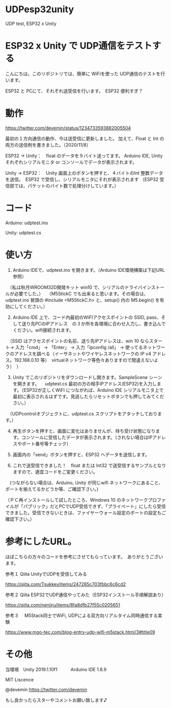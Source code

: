 # UDPesp32unity
UDP test, ESP32 x Unity

# ESP32 x Unity で UDP通信をテストする

こんにちは。このリポジトリでは、簡単に WiFiを使った UDP通信のテストを行います。

ESP32 と PCにて、それぞれ送受信を行います。　ESP32 便利すぎ？

# 動作

https://twitter.com/devemin/status/1234733593882005504

最初の１方向通信の動作、今は送受信に更新しました。
加えて、Float と Int の両方の送信例を書きました。（2020/11/8）

ESP32 → Unity：　float のデータを９バイト送ってます。 Arduino IDE, Unity それぞれシリアルモニタ or コンソールでデータが表示されます。

Unity → ESP32：　Unity 画面上のボタンを押すと、４バイトのInt 整数データを送信。　ESP32 で受信し、シリアルモニタにそれが表示されます
（ESP32 受信部では、パケットのバイト数で処理分けしています。）

# コード

Arduino: udptest.ino

Unity: udptest.cs

# 使い方

1. Arduino IDEで、udptest.ino を開きます。（Arduino IDE環境構築は下記URL参照）

　（私は秋月WROOM32D開発キット win10 で、シリアルのドライバインストールが必要でした。）
　（M5StickC でも出来ると思います。その場合は、udptest.ino 冒頭の #include <M5StickC.h> と、setup() 内の M5.begin() を有効にしてください。）

2. Arduino IDE 上で、コード内最初のWiFIアクセスポイントの SSID, pass、そして送り先PCのIPアドレス　の３か所を各環境に合わせ入力し、書き込んでください。wifi接続されます。

　（SSID はアクセスポイントの名前、送り先IPアドレスは、win 10 ならスタート→ 入力「cmd」 → 「Enter」 → 入力「ipconfig /all」 → 使ってるネットワークのアドレスを調べる（イーサネットやワイヤレスネットワークの IP v4 アドレス。192.168.0.10 等）　virtualネットワーク等色々ありますので間違えないよう）　）

3. Unity でこのリポジトリをダウンロードし開きます。SampleScene シーンを開きます。
　udptest.cs 最初の方の相手IPアドレス(ESP32)を入力します。（ESP32が正しくWiFI につながれば、Arduino IDE シリアルモニタ上で最初に表示されるはずです。見逃したらリセットボタンでも押してみてください。）

　（UDPcontrolオブジェクトに、udptest.cs スクリプトをアタッチしております。）

4. 再生ボタンを押すと、画面に変化はありませんが、待ち受け状態になります。コンソールに受信したデータが表示されます。（されない場合はIPアドレスやポート番号等チェック）

5. 画面内の「send」ボタンを押すと、ESP32 へデータを送信します。

6. これで送受信できました！　float または Int32 で送受信するサンプルとなりますので、適宜コードをご変更ください。

　(つながらない場合は、Arduino, Unity が同じwifi ネットワークにあること、ポートを揃えてるかどうか等、ご確認下さい。)

 （ＰＣ再インストールして試したところ、Windows 10 のネットワークプロファイルが「パブリック」だとPCでUDP受信できず、「プライベート」にしたら受信できました。受信できないときは、ファイヤーウォール設定のポートの設定もご確認下さい。）


# 参考にしたURL。

ほぼこちらの方々のコードを参考にさせてもらっています。　ありがとうございます。

参考１   Qiita UnityでUDPを受信してみる

https://qiita.com/Tsukkey/items/247285c703fbbc6c6cd2

参考２   Qiita ESP32でUDP通信やってみた（ESP32インストール手順解説あり）

https://qiita.com/nenjiru/items/8fa8dfb27f55c0205651

参考３　 M5Stack同士でWiFi, UDPによる双方向リアルタイム同時通信する実験

https://www.mgo-tec.com/blog-entry-udp-wifi-m5stack.html/3#title09

# その他

当環境　Unity 2019.1.10f1　　　Arduino IDE 1.8.9

MIT Liscence

@devemin   https://twitter.com/devemin

もし良かったらスターやコメントお願い致します♪

